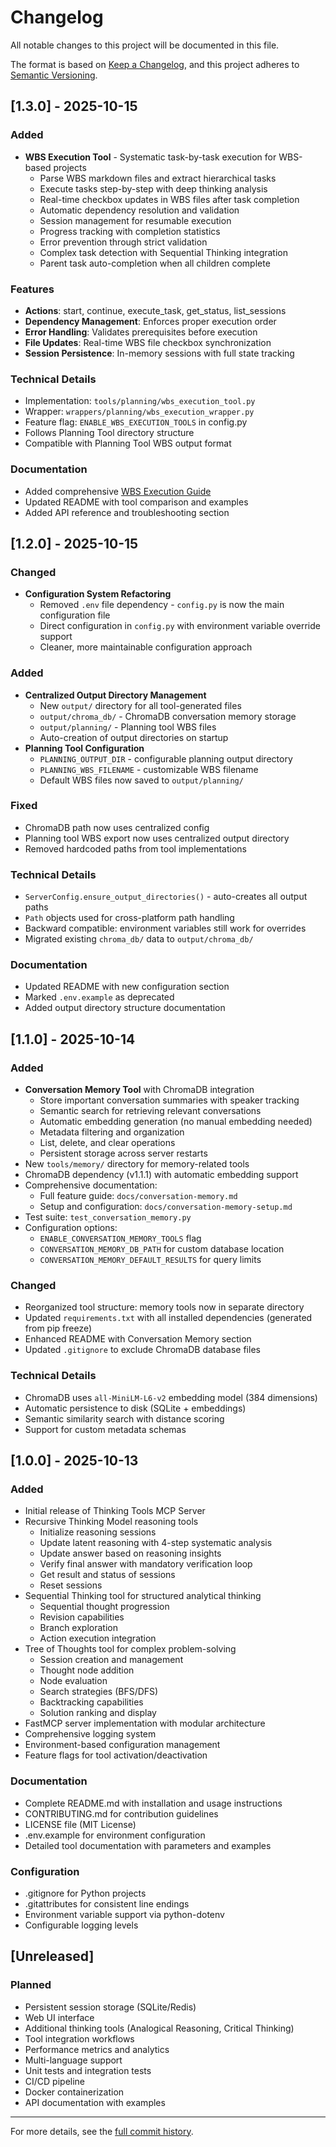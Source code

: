 # Changelog

All notable changes to this project will be documented in this file.

The format is based on [Keep a Changelog](https://keepachangelog.com/en/1.0.0/),
and this project adheres to [Semantic Versioning](https://semver.org/spec/v2.0.0.html).

## [1.3.0] - 2025-10-15

### Added
- **WBS Execution Tool** - Systematic task-by-task execution for WBS-based projects
  - Parse WBS markdown files and extract hierarchical tasks
  - Execute tasks step-by-step with deep thinking analysis
  - Real-time checkbox updates in WBS files after task completion
  - Automatic dependency resolution and validation
  - Session management for resumable execution
  - Progress tracking with completion statistics
  - Error prevention through strict validation
  - Complex task detection with Sequential Thinking integration
  - Parent task auto-completion when all children complete
  
### Features
- **Actions**: start, continue, execute_task, get_status, list_sessions
- **Dependency Management**: Enforces proper execution order
- **Error Handling**: Validates prerequisites before execution
- **File Updates**: Real-time WBS file checkbox synchronization
- **Session Persistence**: In-memory sessions with full state tracking

### Technical Details
- Implementation: `tools/planning/wbs_execution_tool.py`
- Wrapper: `wrappers/planning/wbs_execution_wrapper.py`
- Feature flag: `ENABLE_WBS_EXECUTION_TOOLS` in config.py
- Follows Planning Tool directory structure
- Compatible with Planning Tool WBS output format

### Documentation
- Added comprehensive [WBS Execution Guide](docs/wbs-execution.md)
- Updated README with tool comparison and examples
- Added API reference and troubleshooting section

## [1.2.0] - 2025-10-15

### Changed
- **Configuration System Refactoring**
  - Removed `.env` file dependency - `config.py` is now the main configuration file
  - Direct configuration in `config.py` with environment variable override support
  - Cleaner, more maintainable configuration approach

### Added
- **Centralized Output Directory Management**
  - New `output/` directory for all tool-generated files
  - `output/chroma_db/` - ChromaDB conversation memory storage
  - `output/planning/` - Planning tool WBS files
  - Auto-creation of output directories on startup
- **Planning Tool Configuration**
  - `PLANNING_OUTPUT_DIR` - configurable planning output directory
  - `PLANNING_WBS_FILENAME` - customizable WBS filename
  - Default WBS files now saved to `output/planning/`

### Fixed
- ChromaDB path now uses centralized config
- Planning tool WBS export now uses centralized output directory
- Removed hardcoded paths from tool implementations

### Technical Details
- `ServerConfig.ensure_output_directories()` - auto-creates all output paths
- `Path` objects used for cross-platform path handling
- Backward compatible: environment variables still work for overrides
- Migrated existing `chroma_db/` data to `output/chroma_db/`

### Documentation
- Updated README with new configuration section
- Marked `.env.example` as deprecated
- Added output directory structure documentation

## [1.1.0] - 2025-10-14

### Added
- **Conversation Memory Tool** with ChromaDB integration
  - Store important conversation summaries with speaker tracking
  - Semantic search for retrieving relevant conversations
  - Automatic embedding generation (no manual embedding needed)
  - Metadata filtering and organization
  - List, delete, and clear operations
  - Persistent storage across server restarts
- New `tools/memory/` directory for memory-related tools
- ChromaDB dependency (v1.1.1) with automatic embedding support
- Comprehensive documentation:
  - Full feature guide: `docs/conversation-memory.md`
  - Setup and configuration: `docs/conversation-memory-setup.md`
- Test suite: `test_conversation_memory.py`
- Configuration options:
  - `ENABLE_CONVERSATION_MEMORY_TOOLS` flag
  - `CONVERSATION_MEMORY_DB_PATH` for custom database location
  - `CONVERSATION_MEMORY_DEFAULT_RESULTS` for query limits

### Changed
- Reorganized tool structure: memory tools now in separate directory
- Updated `requirements.txt` with all installed dependencies (generated from pip freeze)
- Enhanced README with Conversation Memory section
- Updated `.gitignore` to exclude ChromaDB database files

### Technical Details
- ChromaDB uses `all-MiniLM-L6-v2` embedding model (384 dimensions)
- Automatic persistence to disk (SQLite + embeddings)
- Semantic similarity search with distance scoring
- Support for custom metadata schemas

## [1.0.0] - 2025-10-13

### Added
- Initial release of Thinking Tools MCP Server
- Recursive Thinking Model reasoning tools
  - Initialize reasoning sessions
  - Update latent reasoning with 4-step systematic analysis
  - Update answer based on reasoning insights
  - Verify final answer with mandatory verification loop
  - Get result and status of sessions
  - Reset sessions
- Sequential Thinking tool for structured analytical thinking
  - Sequential thought progression
  - Revision capabilities
  - Branch exploration
  - Action execution integration
- Tree of Thoughts tool for complex problem-solving
  - Session creation and management
  - Thought node addition
  - Node evaluation
  - Search strategies (BFS/DFS)
  - Backtracking capabilities
  - Solution ranking and display
- FastMCP server implementation with modular architecture
- Comprehensive logging system
- Environment-based configuration management
- Feature flags for tool activation/deactivation

### Documentation
- Complete README.md with installation and usage instructions
- CONTRIBUTING.md for contribution guidelines
- LICENSE file (MIT License)
- .env.example for environment configuration
- Detailed tool documentation with parameters and examples

### Configuration
- .gitignore for Python projects
- .gitattributes for consistent line endings
- Environment variable support via python-dotenv
- Configurable logging levels

## [Unreleased]

### Planned
- Persistent session storage (SQLite/Redis)
- Web UI interface
- Additional thinking tools (Analogical Reasoning, Critical Thinking)
- Tool integration workflows
- Performance metrics and analytics
- Multi-language support
- Unit tests and integration tests
- CI/CD pipeline
- Docker containerization
- API documentation with examples

---

For more details, see the [full commit history](https://github.com/HHC225/Thinking_Tools_Local/commits/main).
